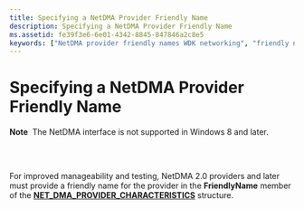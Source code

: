 ```yaml
---
title: Specifying a NetDMA Provider Friendly Name
description: Specifying a NetDMA Provider Friendly Name
ms.assetid: fe39f3e6-6e01-4342-8845-847846a2c8e5
keywords: ["NetDMA provider friendly names WDK networking", "friendly names WDK NetDMA", "NetDMA 2.0 WDK networking , friendly names"]
---
```


# Specifying a NetDMA Provider Friendly Name


**Note**  The NetDMA interface is not supported in Windows 8 and later.

 

## <a href="" id="ddk-specifying-a-netdma-provider-friendly-name-ng"></a>


For improved manageability and testing, NetDMA 2.0 providers and later must provide a friendly name for the provider in the **FriendlyName** member of the [**NET\_DMA\_PROVIDER\_CHARACTERISTICS**](https://msdn.microsoft.com/library/windows/hardware/ff568738) structure.

 

 





